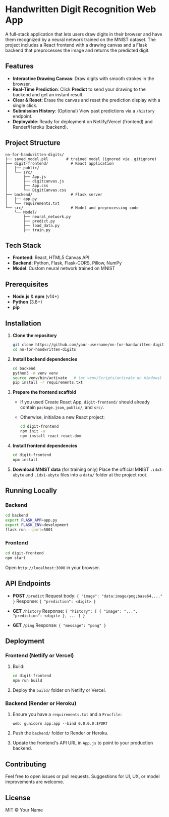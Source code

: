 # Handwritten Digit Recognition Web App

A full-stack application that lets users draw digits in their browser and have them recognized by a neural network trained on the MNIST dataset. The project includes a React frontend with a drawing canvas and a Flask backend that preprocesses the image and returns the predicted digit.

## Features

* **Interactive Drawing Canvas**: Draw digits with smooth strokes in the browser.
* **Real-Time Prediction**: Click **Predict** to send your drawing to the backend and get an instant result.
* **Clear & Reset**: Erase the canvas and reset the prediction display with a single click.
* **Submission History**: (Optional) View past predictions via a `/history` endpoint.
* **Deployable**: Ready for deployment on Netlify/Vercel (frontend) and Render/Heroku (backend).

## Project Structure

```
nn-for-handwritten-digits/
├── saved_model.pkl        # trained model (ignored via .gitignore)
├── digit-frontend/          # React application
│   ├── public/
│   └── src/
│       ├── App.js
│       ├── digitcanvas.js
│       ├── App.css
│       └── DigitCanvas.css
├── backend/                 # Flask server
│   ├── app.py
│   └── requirements.txt
└── src/                     # Model and preprocessing code
    └── Model/
        ├── neural_network.py
        ├── predict.py
        ├── load_data.py
        ├── train.py
```





## Tech Stack

- **Frontend**: React, HTML5 Canvas API
- **Backend**: Python, Flask, Flask-CORS, Pillow, NumPy
- **Model**: Custom neural network trained on MNIST

## Prerequisites

- **Node.js** & **npm** (v14+)
- **Python** (3.8+)
- **pip**

## Installation

1. **Clone the repository**
   ```bash
   git clone https://github.com/your-username/nn-for-handwritten-digits.git
   cd nn-for-handwritten-digits


2. **Install backend dependencies**

   ```bash
   cd backend
   python3 -m venv venv
   source venv/bin/activate   # (or venv/Scripts/activate on Windows)
   pip install -r requirements.txt
   ```

3. **Prepare the frontend scaffold**

   * If you used Create React App, `digit-frontend/` should already contain `package.json`, `public/`, and `src/`.
   * Otherwise, initialize a new React project:

     ```bash
     cd digit-frontend
     npm init -y
     npm install react react-dom
     ```

4. **Install frontend dependencies**

   ```bash
   cd digit-frontend
   npm install
   ```

5. **Download MNIST data** (for training only)
   Place the official MNIST `.idx3-ubyte` and `.idx1-ubyte` files into a `data/` folder at the project root.

## Running Locally

### Backend

```bash
cd backend
export FLASK_APP=app.py
export FLASK_ENV=development
flask run --port=5001
```

### Frontend

```bash
cd digit-frontend
npm start
```

Open `http://localhost:3000` in your browser.

## API Endpoints

* **POST** `/predict`
  Request body: `{ "image": "data:image/png;base64,..." }`
  Response: `{ "prediction": <digit> }`

* **GET** `/history`
  Response: `{ "history": [ { "image": "...", "prediction": <digit> }, ... ] }`

* **GET** `/ping`
  Response: `{ "message": "pong" }`



## Deployment

### Frontend (Netlify or Vercel)

1. Build:

   ```bash
   cd digit-frontend
   npm run build
   ```
2. Deploy the `build/` folder on Netlify or Vercel.

### Backend (Render or Heroku)

1. Ensure you have a `requirements.txt` and a `Procfile`:

   ```text
   web: gunicorn app:app --bind 0.0.0.0:$PORT
   ```
2. Push the `backend/` folder to Render or Heroku.
3. Update the frontend's API URL in `App.js` to point to your production backend.

## Contributing

Feel free to open issues or pull requests. Suggestions for UI, UX, or model improvements are welcome.

## License

MIT © Your Name
